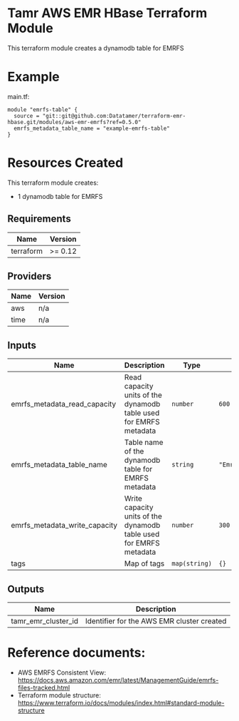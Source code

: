 # Tamr AWS EMR HBase Terraform Module
This terraform module creates a dynamodb table for EMRFS

# Example
main.tf:
```
module "emrfs-table" {
  source = "git::git@github.com:Datatamer/terraform-emr-hbase.git/modules/aws-emr-emrfs?ref=0.5.0"
  emrfs_metadata_table_name = "example-emrfs-table"
}
```

# Resources Created
This terraform module creates:
* 1 dynamodb table for EMRFS 

<!-- BEGINNING OF PRE-COMMIT-TERRAFORM DOCS HOOK -->
## Requirements

| Name | Version |
|------|---------|
| terraform | >= 0.12 |

## Providers

| Name | Version |
|------|---------|
| aws | n/a |
| time | n/a |

## Inputs

| Name | Description | Type | Default | Required |
|------|-------------|------|---------|:--------:|
| emrfs\_metadata\_read\_capacity | Read capacity units of the dynamodb table used for EMRFS metadata | `number` | `600` | no |
| emrfs\_metadata\_table\_name | Table name of the dynamodb table for EMRFS metadata | `string` | `"EmrFSMetadata"` | no |
| emrfs\_metadata\_write\_capacity | Write capacity units of the dynamodb table used for EMRFS metadata | `number` | `300` | no |
| tags | Map of tags | `map(string)` | `{}` | no |

## Outputs

| Name | Description |
|------|-------------|
| tamr\_emr\_cluster\_id | Identifier for the AWS EMR cluster created |

<!-- END OF PRE-COMMIT-TERRAFORM DOCS HOOK -->

# Reference documents:
* AWS EMRFS Consistent View: https://docs.aws.amazon.com/emr/latest/ManagementGuide/emrfs-files-tracked.html
* Terraform module structure: https://www.terraform.io/docs/modules/index.html#standard-module-structure

